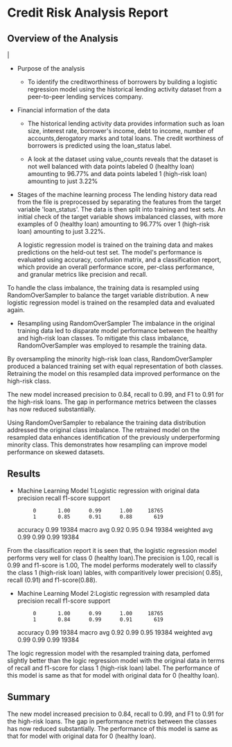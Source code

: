 # Credit Risk Analysis Report

## Overview of the Analysis
|
* Purpose of the analysis

  * To identify the creditworthiness of borrowers by building a logistic regression model using the historical lending activity dataset from a peer-to-peer lending services company.

* Financial information of the data
  * The historical lending activity data provides information such as loan size, interest rate, borrower's income, debt to income, number of accounts,derogatory marks and total loans. The credit worthiness of borrowers is predicted using the loan_status label.

  * A look at the dataset using value_counts reveals that the dataset is not well balanced with data points labeled 0 (healthy loan) amounting to  96.77%  and data points labeled 1 (high-risk loan) amounting to just 3.22%

* Stages of the machine learning process
  The lending history data read from the file is preprocessed by separating the features from the target variable 'loan_status'. The data is then split into training and test sets. An initial check of the target variable shows imbalanced classes, with more examples of 0 (healthy loan) amounting to  96.77%  over 1 (high-risk loan) amounting to just 3.22%.

  A logistic regression model is trained on the training data and makes predictions on the held-out test set. The model's performance is evaluated using accuracy, confusion matrix, and a classification report, which provide an overall performance score, per-class performance, and granular metrics like precision and recall.

 To handle the class imbalance, the training data is resampled using RandomOverSampler to balance the target variable distribution. A new logistic regression model is trained on the resampled data and evaluated again.


* Resampling using RandomOverSampler
The imbalance in the original training data led to disparate model performance between the healthy and high-risk loan classes. To mitigate this class imbalance, RandomOverSampler was employed to resample the training data.

By oversampling the minority high-risk loan class, RandomOverSampler produced a balanced training set with equal representation of both classes. Retraining the model on this resampled data improved performance on the high-risk class.

The new model increased precision to 0.84, recall to 0.99, and F1 to 0.91 for the high-risk loans. The gap in performance metrics between the classes has now reduced substantially.

Using RandomOverSampler to rebalance the training data distribution addressed the original class imbalance. The retrained model on the resampled data enhances identification of the previously underperforming minority class. This demonstrates how resampling can improve model performance on skewed datasets.

## Results

* Machine Learning Model 1:Logistic regression with original data
                precision    recall  f1-score   support

           0       1.00      0.99      1.00     18765
           1       0.85      0.91      0.88       619

    accuracy                           0.99     19384
   macro avg       0.92      0.95      0.94     19384
weighted avg       0.99      0.99      0.99     19384

From the classification report it is seen that, the logistic regression model performs very well for class 0 (healthy loan).The precision is 1.00, recall is 0.99 and f1-score is 1.00,
The model performs moderately well to classify the class 1 (high-risk loan) lables, with comparitively lower precision( 0.85), recall (0.91) and f1-score(0.88).




* Machine Learning Model 2:Logistic regression with resampled data
                 precision    recall  f1-score   support

           0       1.00      0.99      1.00     18765
           1       0.84      0.99      0.91       619

    accuracy                           0.99     19384
   macro avg       0.92      0.99      0.95     19384
weighted avg       0.99      0.99      0.99     19384

The logic regression model with the resampled training data, perfomed slightly better than the logic regression model with the original data in terms of recall and f1-score for class 1 (high-risk loan) label.
The performance of this model is same as that for model with original data for 0 (healthy loan).

## Summary

The new model increased precision to 0.84, recall to 0.99, and F1 to 0.91 for the high-risk loans. The gap in performance metrics between the classes has now reduced substantially.
The performance of this model is same as that for model with original data for 0 (healthy loan).

